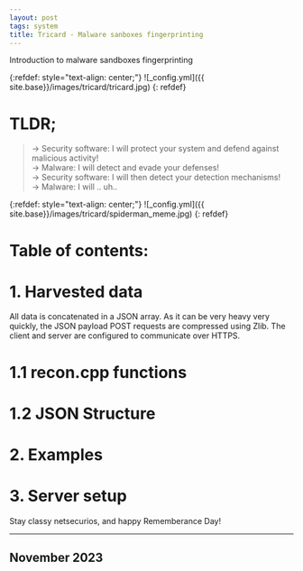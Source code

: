 ```yaml
---
layout: post
tags: system
title: Tricard - Malware sanboxes fingerprinting
---
```


Introduction to malware sandboxes fingerprinting


{:refdef: style="text-align: center;"}
![_config.yml]({{ site.base}}/images/tricard/tricard.jpg)
{: refdef}

# TLDR;

> &rarr; Security software: I will protect your system and defend against malicious activity!<br>
> &rarr; Malware: I will detect and evade your defenses!<br>
> &rarr; Security software: I will then detect your detection mechanisms!<br>
> &rarr; Malware: I will .. uh.. <br>



{:refdef: style="text-align: center;"}
![_config.yml]({{ site.base}}/images/tricard/spiderman_meme.jpg)
{: refdef}

# Table of contents:



# 1. Harvested data

All data is concatenated in a JSON array. As it can be very heavy very quickly, the JSON payload POST requests are compressed using Zlib. The client and server are configured to communicate over HTTPS.
# 1.1 recon.cpp functions


# 1.2 JSON Structure
# 2. Examples
# 3. Server setup


Stay classy netsecurios, and happy Rememberance Day!

---
November 2023
---
